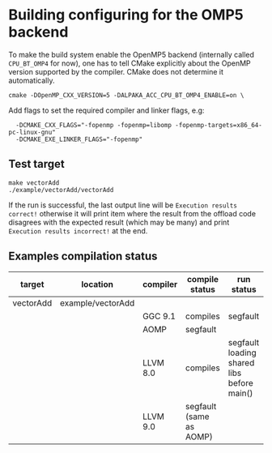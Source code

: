 # Building configuring for the OMP5 backend

To make the build system enable the OpenMP5 backend (internally called
`CPU_BT_OMP4` for now), one has to tell CMake explicitly about the OpenMP
version supported by the compiler. CMake does not determine it automatically.
```
cmake -DOpenMP_CXX_VERSION=5 -DALPAKA_ACC_CPU_BT_OMP4_ENABLE=on \
```
Add flags to set the required compiler and linker flags, e.g:
```
  -DCMAKE_CXX_FLAGS="-fopenmp -fopenmp=libomp -fopenmp-targets=x86_64-pc-linux-gnu"
  -DCMAKE_EXE_LINKER_FLAGS="-fopenmp"
```

## Test target

```
make vectorAdd
./example/vectorAdd/vectorAdd
```
If the run is successful, the last output line will be `Execution results
correct!` otherwise it will print item where the result from the offload code
disagrees with the expected result (which may be many) and print `Execution results
incorrect!` at the end.

## Examples compilation status

|target|location|compiler|compile status|run status
|---|---|---|---|---|
|vectorAdd|example/vectorAdd|
|||GGC 9.1 | compiles| segfault |
|||AOMP|segfault||
|||LLVM 8.0|compiles| segfault loading shared libs before main()|
|||LLVM 9.0|segfault (same as AOMP)||
